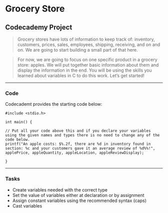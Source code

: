 # Grocery Store
## Codecademy Project

>Grocery stores have lots of information to keep track of: inventory, customers, prices, sales, employees, shipping, receiving, and on and on. We are going to start building a small part of that here.

>For now, we are going to focus on one specific product in a grocery store: apples. We will put together basic information about them and display the information in the end. You will be using the skills you learned about variables in C to do this work. Let’s get started!

---

### Code
Codecademt provides the starting code below:

```
#include <stdio.h>

int main() {
    
// Put all your code above this and if you declare your variables using the given names and types there is no need to change any of the code below.
printf("An apple costs: $%.2f, there are %d in inventory found in section: %c and your customers gave it an average review of %d%%!", applePrice, appleQuantity, appleLocation, appleReviewDisplay);

}
```

---

### Tasks

- Create variables needed with the correct type
- Set the value of variables either at declaration or by assignment
- Assign constant variables using the recommended syntax (caps)
- Cast variables